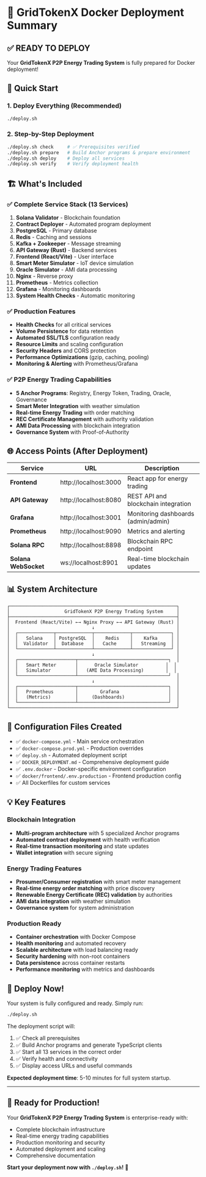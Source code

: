 # 🚀 GridTokenX Docker Deployment Summary

## ✅ READY TO DEPLOY

Your **GridTokenX P2P Energy Trading System** is fully prepared for Docker deployment!

## 🎯 Quick Start

### 1. Deploy Everything (Recommended)
```bash
./deploy.sh
```

### 2. Step-by-Step Deployment
```bash
./deploy.sh check     # ✅ Prerequisites verified
./deploy.sh prepare   # Build Anchor programs & prepare environment
./deploy.sh deploy    # Deploy all services
./deploy.sh verify    # Verify deployment health
```

## 🏗️ What's Included

### ✅ Complete Service Stack (13 Services)
1. **Solana Validator** - Blockchain foundation
2. **Contract Deployer** - Automated program deployment  
3. **PostgreSQL** - Primary database
4. **Redis** - Caching and sessions
5. **Kafka + Zookeeper** - Message streaming
6. **API Gateway (Rust)** - Backend services
7. **Frontend (React/Vite)** - User interface
8. **Smart Meter Simulator** - IoT device simulation
9. **Oracle Simulator** - AMI data processing
10. **Nginx** - Reverse proxy
11. **Prometheus** - Metrics collection
12. **Grafana** - Monitoring dashboards
13. **System Health Checks** - Automatic monitoring

### ✅ Production Features
- **Health Checks** for all critical services
- **Volume Persistence** for data retention
- **Automated SSL/TLS** configuration ready
- **Resource Limits** and scaling configuration
- **Security Headers** and CORS protection
- **Performance Optimizations** (gzip, caching, pooling)
- **Monitoring & Alerting** with Prometheus/Grafana

### ✅ P2P Energy Trading Capabilities
- **5 Anchor Programs**: Registry, Energy Token, Trading, Oracle, Governance
- **Smart Meter Integration** with weather simulation
- **Real-time Energy Trading** with order matching
- **REC Certificate Management** with authority validation
- **AMI Data Processing** with blockchain integration
- **Governance System** with Proof-of-Authority

## 🌐 Access Points (After Deployment)

| Service | URL | Description |
|---------|-----|-------------|
| **Frontend** | http://localhost:3000 | React app for energy trading |
| **API Gateway** | http://localhost:8080 | REST API and blockchain integration |
| **Grafana** | http://localhost:3001 | Monitoring dashboards (admin/admin) |
| **Prometheus** | http://localhost:9090 | Metrics and alerting |
| **Solana RPC** | http://localhost:8898 | Blockchain RPC endpoint |
| **Solana WebSocket** | ws://localhost:8901 | Real-time blockchain updates |

## 📊 System Architecture

```
┌─────────────────────────────────────────────────────────────┐
│                    GridTokenX P2P Energy Trading System     │
├─────────────────────────────────────────────────────────────┤
│  Frontend (React/Vite) ←→ Nginx Proxy ←→ API Gateway (Rust) │
│                              ↓                              │
│  ┌─────────────┬─────────────┬─────────────┬──────────────┐ │
│  │   Solana    │ PostgreSQL  │    Redis    │    Kafka     │ │
│  │  Validator  │  Database   │   Cache     │   Streaming  │ │
│  └─────────────┴─────────────┴─────────────┴──────────────┘ │
│                              ↓                              │
│  ┌─────────────────────┬─────────────────────────────────┐  │
│  │   Smart Meter       │      Oracle Simulator          │  │
│  │   Simulator         │   (AMI Data Processing)        │  │
│  └─────────────────────┴─────────────────────────────────┘  │
│                              ↓                              │
│  ┌─────────────────────┬─────────────────────────────────┐  │
│  │   Prometheus        │        Grafana                  │  │
│  │   (Metrics)         │     (Dashboards)                │  │
│  └─────────────────────┴─────────────────────────────────┘  │
└─────────────────────────────────────────────────────────────┘
```

## 🔧 Configuration Files Created

- ✅ `docker-compose.yml` - Main service orchestration
- ✅ `docker-compose.prod.yml` - Production overrides  
- ✅ `deploy.sh` - Automated deployment script
- ✅ `DOCKER_DEPLOYMENT.md` - Comprehensive deployment guide
- ✅ `.env.docker` - Docker-specific environment configuration
- ✅ `docker/frontend/.env.production` - Frontend production config
- ✅ All Dockerfiles for custom services

## 💡 Key Features

### Blockchain Integration
- **Multi-program architecture** with 5 specialized Anchor programs
- **Automated contract deployment** with health verification
- **Real-time transaction monitoring** and state updates
- **Wallet integration** with secure signing

### Energy Trading Features
- **Prosumer/Consumer registration** with smart meter management
- **Real-time energy order matching** with price discovery
- **Renewable Energy Certificate (REC) validation** by authorities
- **AMI data integration** with weather simulation
- **Governance system** for system administration

### Production Ready
- **Container orchestration** with Docker Compose
- **Health monitoring** and automated recovery
- **Scalable architecture** with load balancing ready
- **Security hardening** with non-root containers
- **Data persistence** across container restarts
- **Performance monitoring** with metrics and dashboards

## 🚀 Deploy Now!

Your system is fully configured and ready. Simply run:

```bash
./deploy.sh
```

The deployment script will:
1. ✅ Check all prerequisites
2. ✅ Build Anchor programs and generate TypeScript clients  
3. ✅ Start all 13 services in the correct order
4. ✅ Verify health and connectivity
5. ✅ Display access URLs and useful commands

**Expected deployment time**: 5-10 minutes for full system startup.

---

## 🎉 Ready for Production!

Your **GridTokenX P2P Energy Trading System** is enterprise-ready with:
- Complete blockchain infrastructure
- Real-time energy trading capabilities  
- Production monitoring and security
- Automated deployment and scaling
- Comprehensive documentation

**Start your deployment now with `./deploy.sh`!** 🚀